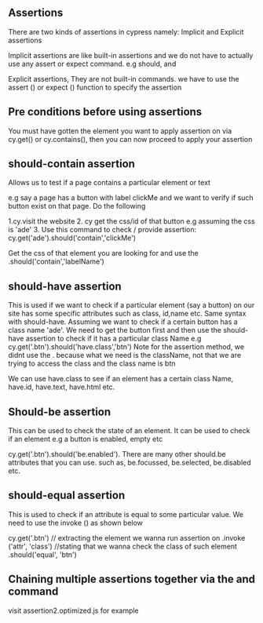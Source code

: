 ## Assertions
There are two kinds of assertions in cypress namely: Implicit and Explicit assertions

Implicit assertions are like built-in assertions and we do not have to actually use any assert or expect command. e.g should, and

Explicit assertions, They are not built-in commands. we have to use the assert () or expect () function to specify the assertion

## Pre conditions before using assertions
You must have gotten the element you want to apply assertion on via cy.get() or cy.contains(), then you can now proceed to apply your assertion

## should-contain assertion
Allows us to test if a page contains a particular element or text

e.g say a page has a button with label clickMe and we want to verify if such button exist on that page. Do the following

1.cy.visit the website
2. cy get the css/id of that button e.g assuming the css is 'ade'
3. Use this command to check / provide assertion: cy.get('ade').should('contain','clickMe')

Get the css of that element you are looking for and use the .should('contain','labelName')

## should-have assertion
This is used if we want to check if a particular element (say a button) on our site has some specific attributes such as class, id,name etc.
Same syntax with should-have. Assuming we want to check if a certain button has a class name 'ade'. We need to get the button first and then use the should-have assertion to check if it has a particular class Name
e.g  cy.get('.btn').should('have.class','btn') Note for the assertion method, we didnt use the . because what we need is the className, not that we are trying to access the class and the class name is btn

We can use have.class to see if an element has a certain class Name, have.id, have.text, have.html etc.

## Should-be assertion
This can be used to check the state of an element. It can be used to check if an element e.g a button is enabled, empty etc

cy.get('.btn').should('be.enabled'). There are many other should.be attributes that you can use. such as, be.focussed, be.selected, be.disabled etc.

## should-equal assertion
This is used to check if an attribute is equal to some particular value. We need to use the invoke () as shown below

cy.get('.btn') // extracting the element we wanna run assertion on
    .invoke ('attr', 'class') //stating that we wanna check the class of such element 
    .should('equal', 'btn')

## Chaining multiple assertions together via the and command
visit assertion2.optimized.js for example